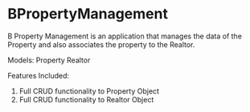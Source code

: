# BPropertyManagement
B Property Management is an application that manages the data of the Property and also associates the property to the Realtor.

Models:
Property
Realtor

Features Included:
1. Full CRUD functionality to Property Object
2. Full CRUD functionality to Realtor Object
